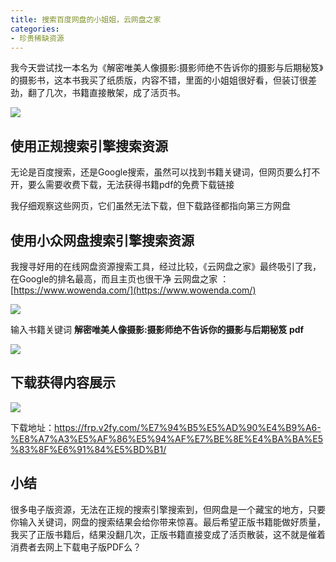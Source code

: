 ```yaml
---
title: 搜索百度网盘的小姐姐，云网盘之家
categories:
- 珍贵稀缺资源
---
```


我今天尝试找一本名为《解密唯美人像摄影:摄影师绝不告诉你的摄影与后期秘笈》的摄影书，这本书我买了纸质版，内容不错，里面的小姐姐很好看，但装订很差劲，翻了几次，书籍直接散架，成了活页书。

![](https://cdn.fangyuanxiaozhan.com/assets/1694166314278AJtAchaz.png)

## 使用正规搜索引擎搜索资源

无论是百度搜索，还是Google搜索，虽然可以找到书籍关键词，但网页要么打不开，要么需要收费下载，无法获得书籍pdf的免费下载链接

我仔细观察这些网页，它们虽然无法下载，但下载路径都指向第三方网盘

## 使用小众网盘搜索引擎搜索资源

我搜寻好用的在线网盘资源搜索工具，经过比较，《云网盘之家》最终吸引了我，在Google的排名最高，而且主页也很干净
云网盘之家 ：[https://www.wowenda.com/](https://www.wowenda.com/)

![](https://cdn.fangyuanxiaozhan.com/assets/1694166316873xERxEzz5.png)

输入书籍关键词 **解密唯美人像摄影:摄影师绝不告诉你的摄影与后期秘笈 pdf**

![](https://cdn.fangyuanxiaozhan.com/assets/1694166320458MM7xiJdK.png)

## 下载获得内容展示
![](https://cdn.fangyuanxiaozhan.com/assets/1694166396754jK0xb2Ai.gif)


下载地址：https://frp.v2fy.com/%E7%94%B5%E5%AD%90%E4%B9%A6-%E8%A7%A3%E5%AF%86%E5%94%AF%E7%BE%8E%E4%BA%BA%E5%83%8F%E6%91%84%E5%BD%B1/

## 小结

很多电子版资源，无法在正规的搜索引擎搜索到，但网盘是一个藏宝的地方，只要你输入关键词，网盘的搜索结果会给你带来惊喜。最后希望正版书籍能做好质量，我买了正版书籍后，结果没翻几次，正版书籍直接变成了活页散装，这不就是催着消费者去网上下载电子版PDF么？